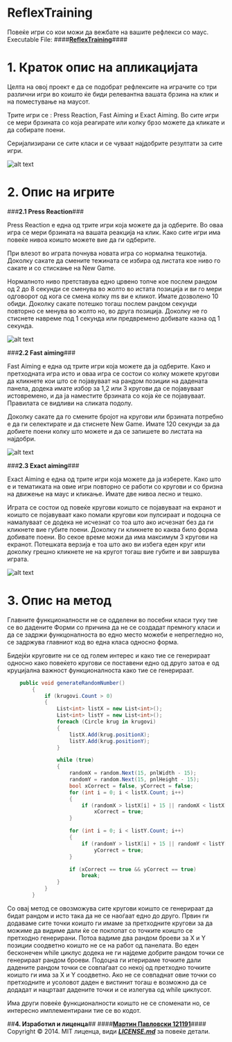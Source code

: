 # ReflexTraining #
Повеќе игри со кои можи да вежбате на вашите рефлекси со маус.
Executable File:
####**<a href="https://www.dropbox.com/s/vb7876dgpum5ncw/ReflexTraining.exe?dl=0" target="_blank">ReflexTraining</a>**####

# 1. Краток опис на апликацијата #

Целта на овој проект е да се подобрат рефлексите на играчите со три различни игри во коишто ќе биди релевантна вашата брзина на клик и на поместување на маусот.

Трите игри се : Press Reaction, Fast Aiming и Exact Aiming. Во сите игри се мери брзината со која реагирате или колку брзо можете да кликате и да собирате поени.

Серијализирани се сите класи и се чуваат најдобрите резултати за сите игри.

![alt text](http://i.imgur.com/wmfPH2D.png "Start Window")

# 2. Опис на игрите #

###**2.1 Press Reaction**###

Press Reaction е една од трите игри која можете да ја одберите. Во оваа игра се мери брзината на вашата реакција на клик. Како сите игри има повеќе нивоа коишто можете вие да ги одберите. 

При влезот во играта почнува новата игра со нормална тешкотија. Доколку сакате да смените тежината се избира од листата кое ниво го сакате и со стискање на New Game.

Нормалното ниво претставува едно црвено топче кое послем рандом од 2 до 8 секунди се сменува во жолто во истата позиција и ви го мери одговорот од кога се смена колку ms ви е кликот. Имате дозволено 10 обиди. Доколку сакате потешко тогаш послем рандом секунди повторно се менува во жолто но, во друга позиција. Доколку не го стиснете навреме под 1 секунда или предвремено добивате казна од 1 секунда.

![alt text](http://i.imgur.com/ZcC6wlP.png "Start Window")

###**2.2 Fast aiming**###

Fast Aiming е една од трите игри која можете да ја одберите. Како и претходната игра исто и оваа игра се состои со колку можете кругови да кликнете кои што се појавуваат на рандом позиции на дадената панела, додека имате избор за 1,2 или 3 кругови да се појавуваат истовремено, и да ја наместите брзината со која ќе се појавуваат. Правилата се видливи на сликата подолу.

Доколку сакате да го смените бројот на кругови или брзината потребно е да ги селектирате и да стиснете New Game. Имате 120 секунди за да добиете поени колку што можете и да се запишете во листата на најдобри.

![alt text](http://i.imgur.com/sBlg7cx.png "Start Window")

###**2.3 Exact aiming**###

Exact Aiming е една од трите игри која можете да ја изберете. Како што е и тематиката на овие игри повторно се работи со кругови и со бризна на движење на маус и кликање. Имате две нивоа лесно и тешко.

Играта се состои од повеќе кругови коишто се појавуваат на екранот и коишто се појавуваат како помали кругови кои пулсираат и подоцна се намалуваат се додека не исчезнат со тоа што ако исчезнат без да ги кликнете вие губите поени. Доколку ги кликнете во каква било форма добивате поени. Во секое време можи да има максимум 3 кругови на екранот. Потешката верзија е тоа што ако ви избега еден круг или доколку грешно кликнете не на кругот тогаш вие губите и ви завршува играта.

![alt text](http://i.imgur.com/6X53pkp.png "Start Window")

# 3. Опис на метод #

Главните функционалности не се одделени во посебни класи туку тие се во дадените Форми со причина да не се создадат премногу класи и да се задржи функцоналноста во едно место можеби е непрегледно но, се задржува главниот код во една класа односно форма.

Бидејќи круговите ни се од голем интерес и како тие се генерираат односно како повеќето кругови се поставени едно од друго затоа е од круцијална важност функционалноста како тие се генерираат.

```c#
    public void generateRandomNumber()
        {
            if (krugovi.Count > 0)
            {
                List<int> listX = new List<int>();
                List<int> listY = new List<int>();
                foreach (Circle krug in krugovi)
                {
                    listX.Add(krug.positionX);
                    listY.Add(krug.positionY);
                }

                while (true)
                {
                    randomX = random.Next(15, pnlWidth - 15);
                    randomY = random.Next(15, pnlHeight - 15);
                    bool xCorrect = false, yCorrect = false;
                    for (int i = 0; i < listX.Count; i++)
                    {
                        if (randomX > listX[i] + 15 || randomX < listX[i] - 15)
                            xCorrect = true;
                    }

                    for (int i = 0; i < listY.Count; i++)
                    {
                        if (randomY > listX[i] + 15 || randomY < listY[i] - 15)
                            yCorrect = true;
                    }

                    if (xCorrect == true && yCorrect == true)
                        break;
                }
            }
        }
```

Со овај метод се овозможува сите кругови коишто се генерираат да бидат рандом и исто така да не се наоѓаат едно до друго. Првин ги додаваме сите точки коишто ги имаме за претходните кругови за да можиме да видиме дали ќе се поклопат со точките коишто се претходно генерирани. Потоа вадиме два рандом броеви за X и Y позиции соодветно коишто не се на работ од панелата. Во еден бесконечен while циклус додека не ги најдеме добрите рандом точки се генерираат рандом броеви. Подоцна ги итерираме точките дали дадените рандом точки се совпаѓаат со некој од претходно точките коишто ги има за X и Y соодветно. Ако не се совпаднат овие точки со претходните и усоловот даден е вистинит тогаш е возможно да се додадат и нацртаат дадените точки и се излегува од while циклусот.

Има други повеќе функционалности коишто не се споменати но, се интересно имплементирани тие се во кодот.

##**4. Изработил и лиценца**##
####**<a href="https://github.com/MartinBT" target="_blank">Мартин Павловски 121191</a>**####
Copyright &copy; 2014. MIT лиценца, види ***<a href="LICENSE.md" target="_blank">LICENSE.md</a>*** за повеќе детали.

